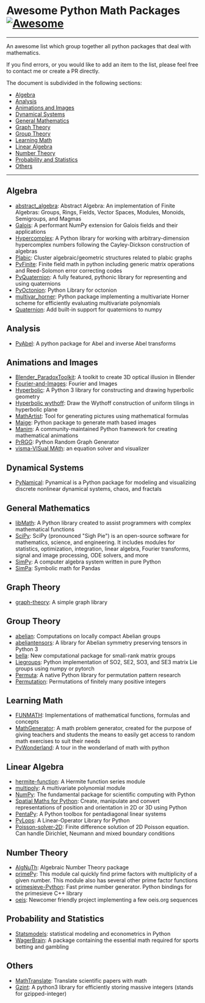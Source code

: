 # Awesome Python Math Packages [![Awesome](https://cdn.rawgit.com/sindresorhus/awesome/d7305f38d29fed78fa85652e3a63e154dd8e8829/media/badge.svg)](https://github.com/sindresorhus/awesome)

---

An awesome list which group together all python packages that deal with mathematics.

If you find errors, or you would like to add an item to the list, please feel free to contact me or create a PR
directly.

The document is subdivided in the following sections:

- [Algebra](#algebra)
- [Analysis](#analysis)
- [Animations and Images](#animations-and-images)
- [Dynamical Systems](#dynamical-systems)
- [General Mathematics](#general-mathematics)
- [Graph Theory](#graph-theory)
- [Group Theory](#group-theory)
- [Learning Math](#learning-math)
- [Linear Algebra](#linear-algebra)
- [Number Theory](#number-theory)
- [Probability and Statistics](#probability-and-statistics)
- [Others](#others)

---

## Algebra

- [abstract_algebra](https://github.com/alreich/abstract_algebra): Abstract Algebra: An implementation of Finite
  Algebras: Groups, Rings, Fields, Vector Spaces, Modules, Monoids, Semigroups, and Magmas
- [Galois](https://github.com/mhostetter/galois): A performant NumPy extension for Galois fields and their applications
- [Hypercomplex](https://github.com/discretegames/hypercomplex): A Python library for working with arbitrary-dimension
  hypercomplex numbers following the Cayley-Dickson construction of algebras
- [Plabic](https://github.com/Cobord/Plabic): Cluster algebraic/geometric structures related to plabic graphs
- [PyFinite](https://github.com/emin63/pyfinite): Finite field math in python including generic matrix operations and
  Reed-Solomon error correcting codes
- [PyQuaternion](https://github.com/KieranWynn/pyquaternion): A fully featured, pythonic library for representing and
  using quaternions
- [PyOctonion](https://github.com/charithsiu/pyoctonion): Python Library for octonion
- [multivar_horner](https://github.com/jannikmi/multivar_horner): Python package implementing a multivariate Horner
  scheme for efficiently evaluating multivariate polynomials
- [Quaternion](https://github.com/moble/quaternion): Add built-in support for quaternions to numpy

## Analysis

- [PyAbel](https://github.com/PyAbel/PyAbel): A python package for Abel and inverse Abel transforms

## Animations and Images

- [Blender_ParadoxToolkit](https://github.com/matgarate/Blender_ParadoxToolkit/tree/master): A toolkit to create 3D
  optical illusion in Blender
- [Fourier-and-Images](https://github.com/thinking-tower/Fourier-and-Images): Fourier and Images
- [Hyperbolic](https://github.com/cduck/hyperbolic): A Python 3 library for constructing and drawing hyperbolic geometry
- [Hyperbolic wythoff](https://github.com/mountain/hyperbolic-wythoff): Draw the Wythoff construction of uniform tilings
  in hyperbolic plane
- [MathArtist](https://github.com/qiray/MathArtist): Tool for generating pictures using mathematical formulas
- [Maige](https://github.com/chahak13/maige): Python package to generate math based images
- [Manim](https://github.com/ManimCommunity/manim): A community-maintained Python framework for creating mathematical
  animations
- [PrRGG](https://github.com/sepandhaghighi/pyrgg): Python Random Graph Generator
- [visma-VISual MAth](https://github.com/aerospaceresearch/visma): an equation solver and visualizer

## Dynamical Systems

- [PyNamical](https://github.com/gboeing/pynamical): Pynamical is a Python package for modeling and visualizing discrete
  nonlinear dynamical systems, chaos, and fractals

## General Mathematics

- [libMath](https://github.com/4pz/libmaths): A Python library created to assist programmers with complex mathematical
  functions
- [SciPy](https://github.com/scipy/scipy): SciPy (pronounced "Sigh Pie") is an open-source software for mathematics,
  science, and engineering. It includes modules for statistics, optimization, integration, linear algebra, Fourier
  transforms, signal and image processing, ODE solvers, and more
- [SimPy](https://github.com/sympy/sympy): A computer algebra system written in pure Python
- [SimPa](https://github.com/jnmclarty/sympa): Symbolic math for Pandas

## Graph Theory

- [graph-theory](https://github.com/root-11/graph-theory): A simple graph library

## Group Theory

- [abelian](https://github.com/tommyod/abelian): Computations on locally compact Abelian groups
- [abeliantensors](https://github.com/mhauru/abeliantensors): A library for Abelian symmetry preserving tensors in
  Python 3
- [bella](https://github.com/aelzenaar/bella): New computational package for small-rank matrix groups
- [Liegroups](https://github.com/utiasSTARS/liegroups): Python implementation of SO2, SE2, SO3, and SE3 matrix Lie
  groups using numpy or pytorch
- [Permuta](https://github.com/PermutaTriangle/Permuta): A native Python library for permutation pattern research
- [Permutation](https://github.com/jwodder/permutation): Permutations of finitely many positive integers

## Learning Math

- [FUNMATH](https://github.com/mingrammer/funmath/tree/master): Implementations of mathematical functions, formulas and
  concepts
- [MathGenerator](https://github.com/lukew3/mathgenerator): A math problem generator, created for the purpose of giving
  teachers and students the means to easily get access to random math exercises to suit their needs
- [PyWonderland](https://github.com/neozhaoliang/pywonderland): A tour in the wonderland of math with python

## Linear Algebra

- [hermite-function](https://github.com/goessl/hermite-function): A Hermite function series module
- [multipoly](https://github.com/goessl/multipoly): A multivariate polynomial module
- [NumPy](https://github.com/numpy/numpy): The fundamental package for scientific computing with Python
- [Spatial Maths for Python](https://github.com/bdaiinstitute/spatialmath-python): Create, manipulate and convert
  representations of position and orientation in 2D or 3D using Python
- [PentaPy](https://github.com/GeoStat-Framework/pentapy): A Python toolbox for pentadiagonal linear systems
- [PyLops](https://github.com/PyLops/pylops): A Linear-Operator Library for Python
- [Poisson-solver-2D](https://github.com/zaman13/Poisson-solver-2D): Finite difference solution of 2D Poisson equation.
  Can handle Dirichlet, Neumann and mixed boundary conditions

## Number Theory

- [AlgNuTh](https://github.com/louisabraham/algnuth): Algebraic Number Theory package
- [primePy](https://github.com/janaindrajit/primePy): This module cal quickly find prime factors with multiplicity of a
  given number. This module also has several other prime factor functions
- [primesieve-Python](https://github.com/shlomif/primesieve-python): Fast prime number generator. Python bindings for
  the primesieve C++ library
- [oeis](https://github.com/JulienPalard/oeis): Newcomer friendly project implementing a few oeis.org sequences


## Probability and Statistics

- [Statsmodels](https://github.com/statsmodels/statsmodels/): statistical modeling and econometrics in Python
- [WagerBrain](https://github.com/sedemmler/WagerBrain): A package containing the essential math required for sports
  betting and gambling

## Others

- [MathTranslate](https://github.com/SUSYUSTC/MathTranslate): Translate scientific papers with math
- [Gzint](https://github.com/pirate/gzint): A python3 library for efficiently storing massive integers (stands for
  gzipped-integer)
